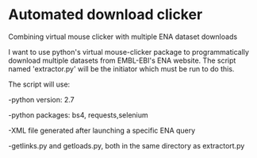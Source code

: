 # Automated download clicker
Combining virtual mouse clicker with multiple ENA dataset downloads

I want to use python's virtual mouse-clicker package to programmatically download multiple datasets from EMBL-EBI's ENA website. 
The script named 'extractor.py' will be the initiator which must be run to do this.

The script will use:

-python version: 2.7

-python packages: bs4, requests,selenium

-XML file generated after launching a specific ENA query

-getlinks.py and getloads.py, both in the same directory as extractort.py
